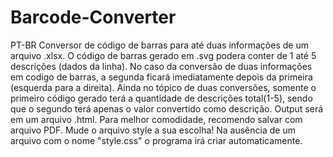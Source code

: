# Barcode-Converter
PT-BR
Conversor de código de barras para até duas informações de um arquivo .xlsx.
O código de barras gerado em .svg podera conter de 1 até 5 descrições (dados da linha).
No caso da conversão de duas informações em codigo de barras, a segunda ficará imediatamente depois da primeira (esquerda para a direita).
Ainda no tópico de duas conversões, somente o primeiro código gerado terá a quantidade de descrições total(1-5), sendo que o segundo terá apenas o valor convertido como descrição.
Output será em um arquivo .html. Para melhor comodidade, recomendo salvar com arquivo PDF.
Mude o arquivo style a sua escolha! Na ausência de um arquivo com o nome "style.css" o programa irá criar automaticamente.



